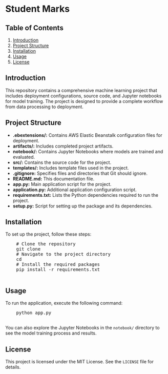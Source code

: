 <!DOCTYPE html>
<html lang="en">
<head>
    <meta charset="UTF-8">
    <meta name="viewport" content="width=device-width, initial-scale=1.0">
</head>
<body>
    <h1>Student Marks</h1>

  <h2>Table of Contents</h2>
    <ol>
        <li><a href="#introduction">Introduction</a></li>
        <li><a href="#project-structure">Project Structure</a></li>
        <li><a href="#installation">Installation</a></li>
        <li><a href="#usage">Usage</a></li>
        <li><a href="#license">License</a></li>
    </ol>

  <h2 id="introduction">Introduction</h2>
    <p>
        This repository contains a comprehensive machine learning project that includes deployment configurations, source code, and Jupyter notebooks for model training. The project is designed to provide a complete workflow from data processing to deployment.
    </p>
    <h2 id="project-structure">Project Structure</h2>
    <ul>
        <li><strong>.ebextensions/:</strong> Contains AWS Elastic Beanstalk configuration files for deployment.</li>
        <li><strong>artifacts/:</strong> Includes completed project artifacts.</li>
        <li><strong>notebook/:</strong> Contains Jupyter Notebooks where models are trained and evaluated.</li>
        <li><strong>src/:</strong> Contains the source code for the project.</li>
        <li><strong>templates/:</strong> Includes template files used in the project.</li>
        <li><strong>.gitignore:</strong> Specifies files and directories that Git should ignore.</li>
        <li><strong>README.md:</strong> This documentation file.</li>
        <li><strong>app.py:</strong> Main application script for the project.</li>
        <li><strong>application.py:</strong> Additional application configuration script.</li>
        <li><strong>requirements.txt:</strong> Lists the Python dependencies required to run the project.</li>
        <li><strong>setup.py:</strong> Script for setting up the package and its dependencies.</li>
    </ul>
    <h2 id="installation">Installation</h2>
    <p>To set up the project, follow these steps:</p>
    <pre>
    # Clone the repository
    git clone <repository_url>
    # Navigate to the project directory
    cd <project_directory>
    # Install the required packages
    pip install -r requirements.txt
    </pre>
    <h2 id="usage">Usage</h2>
    <p>
        To run the application, execute the following command:
    </p>
    <pre>
    python app.py
    </pre>
    <p>
        You can also explore the Jupyter Notebooks in the <code>notebook/</code> directory to see the model training process and results.
    </p>
    <h2 id="license">License</h2>
    <p>This project is licensed under the MIT License. See the <code>LICENSE</code> file for details.</p>
</body>
</html>
